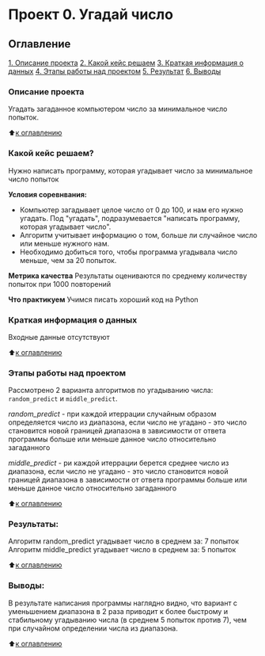 # Проект 0. Угадай число

## Оглавление
[1. Описание проекта](https://github.com/albone-222/sf_ds_myproject/tree/main/project_0/README.md#Описание-проекта)
[2. Какой кейс решаем](https://github.com/albone-222/sf_ds_myproject/tree/main/project_0/README.md#Какой-кейс-решаем)
[3. Краткая информация о данных](https://github.com/albone-222/sf_ds_myproject/tree/main/project_0/README.md#Краткая-информация-о-данных)
[4. Этапы работы над проектом](https://github.com/albone-222/sf_ds_myproject/tree/main/project_0/README.md#Этапы-работы-над-проектом)
[5. Результат](https://github.com/albone-222/sf_ds_myproject/tree/main/project_0/README.md#Результат)
[6. Выводы](https://github.com/albone-222/sf_ds_myproject/tree/main/project_0/README.md#Выводы)

### Описание проекта
Угадать загаданное компьютером число за минимальное число попыток.

:arrow_up:[к оглавлению](https://github.com/albone-222/sf_ds_myproject/tree/main/project_0/README.md#Оглавление)


### Какой кейс решаем?
Нужно написать программу, которая угадывает число за минимальное число попыток

**Условия соревнвания:**
- Компьютер загадывает целое число от 0 до 100, и нам его нужно угадать. Под "угадать", подразумевается "написать программу, которая угадывает число".
- Алгоритм учитывает информацию о том, больше ли случайное число или меньше нужного нам.
- Необходимо добиться того, чтобы программа угадывала число меньше, чем за 20 попыток.

**Метрика качества**
Результаты оцениваются по среднему количеству попыток при 1000 повторений

**Что практикуем**
Учимся писать хороший код на Python

### Краткая информация о данных
Входные данные отсутствуют

:arrow_up:[к оглавлению](https://github.com/albone-222/sf_ds_myproject/tree/main/project_0/README.md#Оглавление)

### Этапы работы над проектом  
Рассмотрено 2 варианта алгоритмов по угадыванию числа: `random_predict` и `middle_predict`.

*random_predict* - при каждой итеррации случайным образом определяется число из диапазона, если число не угадано - это число становится новой границей диапазона в зависимости от ответа программы больше или меньше данное число относительно загаданного

*middle_predict* - ри каждой итеррации берется среднее число из диапазона, если число не угадано - это число становится новой границей диапазона в зависимости от ответа программы больше или меньше данное число относительно загаданного

:arrow_up:[к оглавлению](https://github.com/albone-222/sf_ds_myproject/tree/main/project_0/README.md#Оглавление)


### Результаты:  
Алгоритм random_predict угадывает число в среднем за: 7 попыток
Алгоритм middle_predict угадывает число в среднем за: 5 попыток

:arrow_up:[к оглавлению](https://github.com/albone-222/sf_ds_myproject/tree/main/project_0/README.md#Оглавление)


### Выводы:  
В результате написания программы наглядно видно, что вариант с уменьшением диапазона в 2 раза приводит к более быстрому и стабильному угадыванию числа (в среднем 5 попыток против 7), чем при случайном определении числа из диапазона.

:arrow_up:[к оглавлению](https://github.com/albone-222/sf_ds_myproject/tree/main/project_0/README.md#Оглавление)
